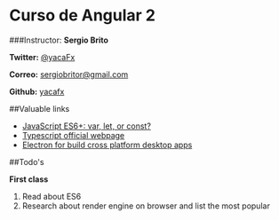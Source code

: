 Curso de Angular 2
===

###Instructor: **Sergio Brito**

**Twitter:** [@yacaFx](https://twitter.com/yacafx)  

**Correo:** [sergiobritor@gmail.com](mailto:sergiobritor@gmail.com)

**Github:** [yacafx](http://github.com/yacafx)


##Valuable links

* [JavaScript ES6+: var, let, or const?](https://medium.com/javascript-scene/javascript-es6-var-let-or-const-ba58b8dcde75#.vchewf8rk)
* [Typescript official webpage](https://www.typescriptlang.org/)
* [Electron for build cross platform desktop apps](http://electron.atom.io/)


##Todo's

**First class**  

1. Read about ES6  
2. Research about render engine on browser and list the most popular